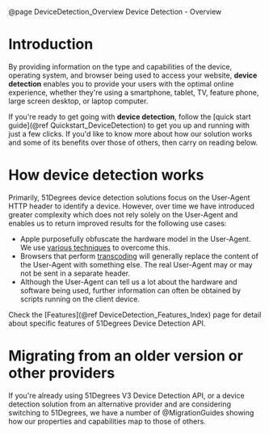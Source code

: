@page DeviceDetection_Overview Device Detection - Overview

# Introduction

By providing information on the type and capabilities of the device, operating system, and browser being used to access your website, **device detection** enables you to provide your users with the optimal online experience, whether they're using a smartphone, tablet, TV, feature phone, large screen desktop, or laptop computer. 

If you're ready to get going with **device detection**, follow the [quick start guide](@ref Quickstart_DeviceDetection) to get you up and running with just a few clicks. If you'd like to know more about how our solution works and some of its benefits over those of others, then carry on reading below.

# How device detection works

Primarily, 51Degrees device detection solutions focus on the User-Agent HTTP header to identify a device. However, over time
we have introduced greater complexity which does not rely solely on the User-Agent and enables us to return improved results for the following use cases:

* Apple purposefully obfuscate the hardware model in the User-Agent. We use 
[various techniques](https://51degrees.com/blog/multi-stage-approach-to-apple-ios-device-detection) to overcome this. 
* Browsers that perform [transcoding](https://en.wikipedia.org/wiki/Mobile_browser#Mobile_HTML_transcoders) will 
generally replace the content of the User-Agent with something else. The real User-Agent may or may not be sent 
in a separate header.
* Although the User-Agent can tell us a lot about the hardware and software being used, further information can often
be obtained by scripts running on the client device.

Check the [Features](@ref DeviceDetection_Features_Index) page for detail about specific features of 51Degrees Device Detection API.

# Migrating from an older version or other providers

If you're already using 51Degrees V3 Device Detection API, or a device detection solution from an alternative provider and are considering switching to 51Degrees, we have a number of @MigrationGuides showing how our properties and capabilities map to those of others.


